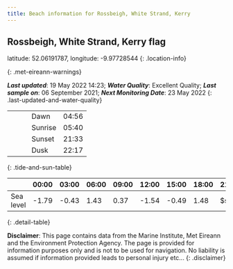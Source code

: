 ```yaml
---
title: Beach information for Rossbeigh, White Strand, Kerry
---
```

## Rossbeigh, White Strand, Kerry <span class="material-icons blue-flag" alt="This a Blue Flag beach">flag</span>

latitude: 52.06191787, longitude: -9.97728544
{: .location-info}


{: .met-eireann-warnings}

___Last updated___: 19 May 2022 14:23; ___Water Quality___: Excellent Quality;
___Last sample on___: 06 September 2021; ___Next Monitoring Date___: 23 May 2022
{: .last-updated-and-water-quality}

|   |   |   |   |   |
|---|---|---|---|---|
|   |   |   | Dawn  | 04:56 |
|   |   |   | Sunrise  | 05:40 |
|   |   |   | Sunset  | 21:33 |
|   |   |   | Dusk  | 22:17 |
{: .tide-and-sun-table}

<div></div>

| | 00:00 | 03:00 | 06:00 | 09:00 | 12:00 | 15:00 | 18:00 | 21:00 |
|---|---|---|---|---|---|---|---|---|
| Sea level | -1.79 | -0.43 | 1.43 | 0.37| -1.54 | -0.49 | 1.48 | $sl21 |
{: .detail-table}

__Disclaimer__: This page contains data from the Marine Institute,
Met Eireann and the Environment Protection Agency. The page is provided for
information purposes only and is not to be used for navigation. No liability
is assumed if information provided leads to personal injury etc...
{: .disclaimer}